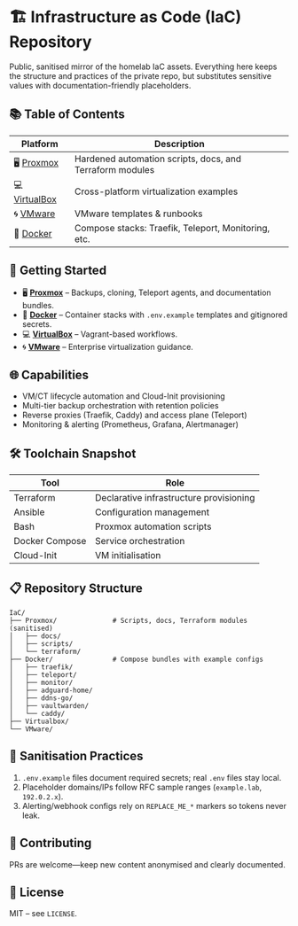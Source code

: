# 🏗️ Infrastructure as Code (IaC) Repository

Public, sanitised mirror of the homelab IaC assets. Everything here keeps the structure and practices of the private repo, but substitutes sensitive values with documentation-friendly placeholders.

## 📚 Table of Contents

| Platform | Description |
|----------|-------------|
| 🖥️ [Proxmox](./Proxmox/) | Hardened automation scripts, docs, and Terraform modules |
| 💻 [VirtualBox](./Virtualbox/) | Cross-platform virtualization examples |
| 🌀 [VMware](./VMware/) | VMware templates & runbooks |
| 🐳 [Docker](./Docker/) | Compose stacks: Traefik, Teleport, Monitoring, etc. |

## 🚀 Getting Started

- 🖥️ **[Proxmox](./Proxmox/README.md)** – Backups, cloning, Teleport agents, and documentation bundles.
- 🐳 **[Docker](./Docker/README.md)** – Container stacks with `.env.example` templates and gitignored secrets.
- 💻 **[VirtualBox](./Virtualbox/README.md)** – Vagrant-based workflows.
- 🌀 **[VMware](./VMware/README.md)** – Enterprise virtualization guidance.

## 🌐 Capabilities

- VM/CT lifecycle automation and Cloud-Init provisioning
- Multi-tier backup orchestration with retention policies
- Reverse proxies (Traefik, Caddy) and access plane (Teleport)
- Monitoring & alerting (Prometheus, Grafana, Alertmanager)

## 🛠️ Toolchain Snapshot

| Tool | Role |
|------|------|
| Terraform | Declarative infrastructure provisioning |
| Ansible | Configuration management |
| Bash | Proxmox automation scripts |
| Docker Compose | Service orchestration |
| Cloud-Init | VM initialisation |

## 📋 Repository Structure

```
IaC/
├── Proxmox/              # Scripts, docs, Terraform modules (sanitised)
│   ├── docs/
│   ├── scripts/
│   └── terraform/
├── Docker/               # Compose bundles with example configs
│   ├── traefik/
│   ├── teleport/
│   ├── monitor/
│   ├── adguard-home/
│   ├── ddns-go/
│   ├── vaultwarden/
│   └── caddy/
├── Virtualbox/
└── VMware/
```

## 🔐 Sanitisation Practices

1. `.env.example` files document required secrets; real `.env` files stay local.
2. Placeholder domains/IPs follow RFC sample ranges (`example.lab`, `192.0.2.x`).
3. Alerting/webhook configs rely on `REPLACE_ME_*` markers so tokens never leak.

## 📝 Contributing

PRs are welcome—keep new content anonymised and clearly documented.

## 📄 License

MIT – see `LICENSE`.
